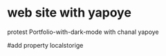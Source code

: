 # web site with yapoye
protest Portfolio-with-dark-mode with chanal yapoye

#add property localstorige
